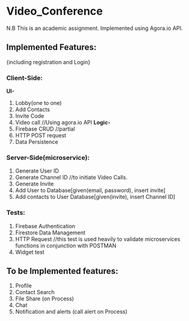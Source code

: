 # Video_Conference

N.B This is an academic assignment. Implemented using Agora.io API.

## Implemented Features:  
{including registration and Login}  

### Client-Side:  
**UI-**
1. Lobby(one to one)  
2. Add Contacts  
3. Invite Code  
4. Video call //Using agora.io API
**Logic-**
1. Firebase CRUD //partial
2. HTTP POST request
3. Data Persistence 

### Server-Side(microservice):  
1. Generate User ID  
2. Generate Channel ID //to initiate Video Calls.  
3. Generate Invite  
3. Add User to Database[given(email, password), insert invite]   
4. Add contacts to User Database[given(invite), insert Channel ID]  

### Tests:  
1. Firebase Authentication 
2. Firestore Data Management  
3. HTTP Request //this test is used heavily to validate microservices functions in conjunction with POSTMAN  
4. Widget test  

## To be Implemented features:
1. Profile
2. Contact Search
3. File Share (on Process)
4. Chat
5. Notification and alerts (call alert on Process)
